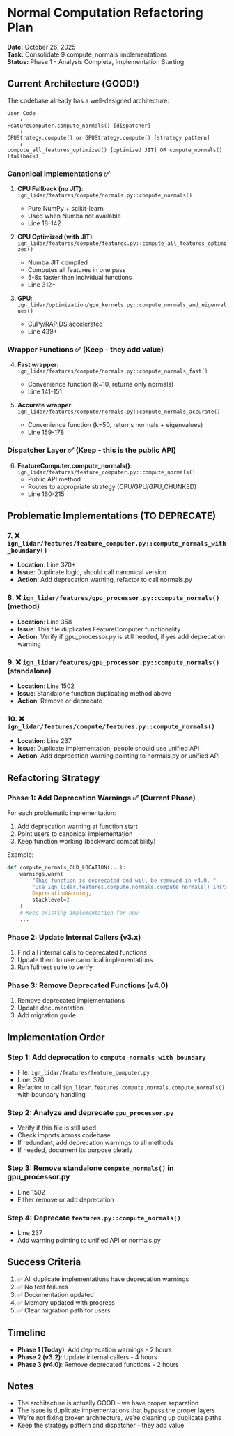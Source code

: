 # Normal Computation Refactoring Plan

**Date:** October 26, 2025  
**Task:** Consolidate 9 compute_normals implementations  
**Status:** Phase 1 - Analysis Complete, Implementation Starting

## Current Architecture (GOOD!)

The codebase already has a well-designed architecture:

```
User Code
    ↓
FeatureComputer.compute_normals() [dispatcher]
    ↓
CPUStrategy.compute() or GPUStrategy.compute() [strategy pattern]
    ↓
compute_all_features_optimized() [optimized JIT] OR compute_normals() [fallback]
```

### Canonical Implementations ✅

1. **CPU Fallback (no JIT)**: `ign_lidar/features/compute/normals.py::compute_normals()`
   - Pure NumPy + scikit-learn
   - Used when Numba not available
   - Line 18-142

2. **CPU Optimized (with JIT)**: `ign_lidar/features/compute/features.py::compute_all_features_optimized()`
   - Numba JIT compiled
   - Computes all features in one pass
   - 5-8x faster than individual functions
   - Line 312+

3. **GPU**: `ign_lidar/optimization/gpu_kernels.py::compute_normals_and_eigenvalues()`
   - CuPy/RAPIDS accelerated
   - Line 439+

### Wrapper Functions ✅ (Keep - they add value)

4. **Fast wrapper**: `ign_lidar/features/compute/normals.py::compute_normals_fast()`
   - Convenience function (k=10, returns only normals)
   - Line 141-151

5. **Accurate wrapper**: `ign_lidar/features/compute/normals.py::compute_normals_accurate()`
   - Convenience function (k=50, returns normals + eigenvalues)
   - Line 159-178

### Dispatcher Layer ✅ (Keep - this is the public API)

6. **FeatureComputer.compute_normals()**: `ign_lidar/features/feature_computer.py::compute_normals()`
   - Public API method
   - Routes to appropriate strategy (CPU/GPU/GPU_CHUNKED)
   - Line 160-215

## Problematic Implementations (TO DEPRECATE)

### 7. ❌ `ign_lidar/features/feature_computer.py::compute_normals_with_boundary()`
- **Location**: Line 370+
- **Issue**: Duplicate logic, should call canonical version
- **Action**: Add deprecation warning, refactor to call normals.py

### 8. ❌ `ign_lidar/features/gpu_processor.py::compute_normals()` (method)
- **Location**: Line 358
- **Issue**: This file duplicates FeatureComputer functionality
- **Action**: Verify if gpu_processor.py is still needed, if yes add deprecation warning

### 9. ❌ `ign_lidar/features/gpu_processor.py::compute_normals()` (standalone)
- **Location**: Line 1502
- **Issue**: Standalone function duplicating method above
- **Action**: Remove or deprecate

### 10. ❌ `ign_lidar/features/compute/features.py::compute_normals()`
- **Location**: Line 237
- **Issue**: Duplicate implementation, people should use unified API
- **Action**: Add deprecation warning pointing to normals.py or unified API

## Refactoring Strategy

### Phase 1: Add Deprecation Warnings ✅ (Current Phase)

For each problematic implementation:
1. Add deprecation warning at function start
2. Point users to canonical implementation
3. Keep function working (backward compatibility)

Example:
```python
def compute_normals_OLD_LOCATION(...):
    warnings.warn(
        "This function is deprecated and will be removed in v4.0. "
        "Use ign_lidar.features.compute.normals.compute_normals() instead.",
        DeprecationWarning,
        stacklevel=2
    )
    # Keep existing implementation for now
    ...
```

### Phase 2: Update Internal Callers (v3.x)

1. Find all internal calls to deprecated functions
2. Update them to use canonical implementations
3. Run full test suite to verify

### Phase 3: Remove Deprecated Functions (v4.0)

1. Remove deprecated implementations
2. Update documentation
3. Add migration guide

## Implementation Order

### Step 1: Add deprecation to `compute_normals_with_boundary`
- File: `ign_lidar/features/feature_computer.py`
- Line: 370
- Refactor to call `ign_lidar.features.compute.normals.compute_normals()` with boundary handling

### Step 2: Analyze and deprecate `gpu_processor.py`
- Verify if this file is still used
- Check imports across codebase
- If redundant, add deprecation warnings to all methods
- If needed, document its purpose clearly

### Step 3: Remove standalone `compute_normals()` in gpu_processor.py
- Line 1502
- Either remove or add deprecation

### Step 4: Deprecate `features.py::compute_normals()`
- Line 237
- Add warning pointing to unified API or normals.py

## Success Criteria

1. ✅ All duplicate implementations have deprecation warnings
2. ✅ No test failures
3. ✅ Documentation updated
4. ✅ Memory updated with progress
5. ✅ Clear migration path for users

## Timeline

- **Phase 1 (Today)**: Add deprecation warnings - 2 hours
- **Phase 2 (v3.2)**: Update internal callers - 4 hours
- **Phase 3 (v4.0)**: Remove deprecated functions - 2 hours

## Notes

- The architecture is actually GOOD - we have proper separation
- The issue is duplicate implementations that bypass the proper layers
- We're not fixing broken architecture, we're cleaning up duplicate paths
- Keep the strategy pattern and dispatcher - they add value
